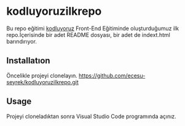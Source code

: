 # kodluyoruzilkrepo
Bu repo eğitimi [kodluyoruz](https://academy.patika.dev/tr/courses/git/odev1) Front-End Eğitiminde oluşturduğumuz ilk repo.İçerisinde bir adet README dosyası, bir adet de indext.html barındırıyor.
## Installatıon
Öncelikle projeyi clonelayın.
https://github.com/ecesu-seyrek/kodluyoruzilkrepo.git
## Usage
Projeyi cloneladıktan sonra Visual Studio Code programında açınız.
